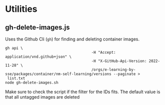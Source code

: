 # Utilities

## gh-delete-images.js
Uses the Github Cli (`gh`) for finding and deleting container images. 

```
gh api \
                                       -H "Accept: application/vnd.github+json" \
                                       -H "X-GitHub-Api-Version: 2022-11-28" \
                                       /orgs/e-learning-by-sse/packages/container/nm-self-learning/versions --paginate >
 list.txt
node gh-delete-images.sh
```
Make sure to check the script if the filter for the IDs fits. The default value is that all untagged images are deleted
